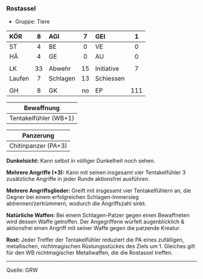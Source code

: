 ### Rostassel

- Gruppe: Tiere

| KÖR    |  8  | AGI      |  7  | GEI        |  1  |
| :----- | :-: | :------- | :-: | :--------- | :-: |
| ST     |  4  | BE       |  0  | VE         |  0  |
| HÄ     |  4  | GE       |  0  | AU         |  0  |
|        |     |          |     |            |     |
| LK     | 33  | Abwehr   | 15  | Initiative |  7  |
| Laufen |  7  | Schlagen | 13  | Schiessen  |     |
|        |     |          |     |            |     |
| GH     |  8  | GK       | no  | EP         | 111 |

|      Bewaffnung       |
| :-------------------: |
| Tentakelfühler (WB+1) |

|      Panzerung      |
| :-----------------: |
| Chitinpanzer (PA+3) |

**Dunkelsicht:** Kann selbst in völliger Dunkelheit noch sehen.

**Mehrere Angriffe (+3):** Kann mit seinen insgesamt vier Tentakelfühler 3 zusätzliche Angriffe in jeder Runde aktionsfrei ausführen.

**Mehrere Angriffsglieder:** Greift mit insgesamt vier Tentakelfühlern an, die Gegner bei einem erfolgreichen Schlagen-Immersieg abtrennen/zertrümmern, wodurch die Angriffszahl sinkt.

**Natürliche Waffen:** Bei einem Schlagen-Patzer gegen einen Bewaffneten wird dessen Waffe getroffen. Der Angegriffene würfelt augenblicklich & aktionsfrei einen Angriff mit seiner Waffe gegen die patzende Kreatur.

**Rost:** Jeder Treffer der Tentakelfühler reduziert die PA eines zufälligen, metallischen, nichtmagischen Rüstungsstückes des Ziels um 1. Gleiches gilt für den WB nichtmagischer Metallwaffen, die die Rostassel treffen.

---

Quelle: GRW
